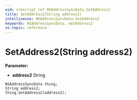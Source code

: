 ```yaml
---
uid: crmscript_ref_NSAddressSyncData_SetAddress2
title: SetAddress2(String address2)
intellisense: NSAddressSyncData.SetAddress2
keywords: NSAddressSyncData, GetAddress2
so.topic: reference
---
```


# SetAddress2(String address2)

**Parameter:** 
* **address2** String

```crmscript
NSAddressSyncData thing;
String address2;
thing.SetAddress2(address2);
```

